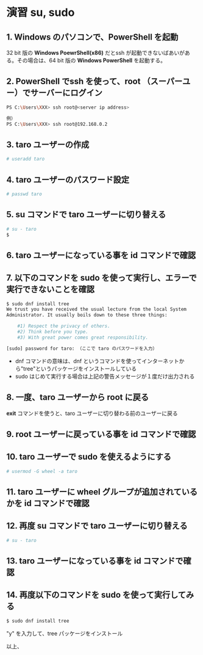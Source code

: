 # 演習 su, sudo 

## 1. Windows のパソコンで、PowerShell を起動

32 bit 版の **Windows PoewrShell(x86)** だとssh が起動できないばあいがある。その場合は、64 bit 版の **Windows PowerShell** を起動する。 

## 2. PowerShell でssh を使って、root （スーパーユー）でサーバーにログイン

```bash
PS C:\Users\XXX> ssh root@<server ip address>

例）
PS C:\Users\XXX> ssh root@192.168.0.2
```

## 3. taro ユーザーの作成

```bash
# useradd taro
```

## 4. taro ユーザーのパスワード設定

```bash
# passwd taro
```

## 5. su コマンドで taro ユーザーに切り替える

```bash
# su - taro
$ 
```

## 6. taro ユーザーになっている事を id コマンドで確認

## 7. 以下のコマンドを sudo を使って実行し、エラーで実行できないことを確認

```bash
$ sudo dnf install tree
We trust you have received the usual lecture from the local System
Administrator. It usually boils down to these three things:

    #1) Respect the privacy of others.
    #2) Think before you type.
    #3) With great power comes great responsibility.

[sudo] password for taro: （ここで taro のパスワードを入力）
```

* dnf コマンドの意味は、dnf というコマンドを使ってインターネットから"tree"というパッケージをインストールしている
* sudo はじめて実行する場合は上記の警告メッセージが１度だけ出力される

## 8. 一度、taro ユーザーから root に戻る
**exit** コマンドを使うと、taro ユーザーに切り替わる前のユーザーに戻る

## 9. root ユーザーに戻っている事を id コマンドで確認

## 10. taro ユーザーで sudo を使えるようにする

```bash
# usermod -G wheel -a taro
```

## 11. taro ユーザーに wheel グループが追加されているかを id コマンドで確認

## 12. 再度 su コマンドで taro ユーザーに切り替える

```bash
# su - taro
```

## 13. taro ユーザーになっている事を id コマンドで確認

## 14. 再度以下のコマンドを sudo を使って実行してみる

```bash
$ sudo dnf install tree
```

"y" を入力して、tree パッケージをインストール


以上、
